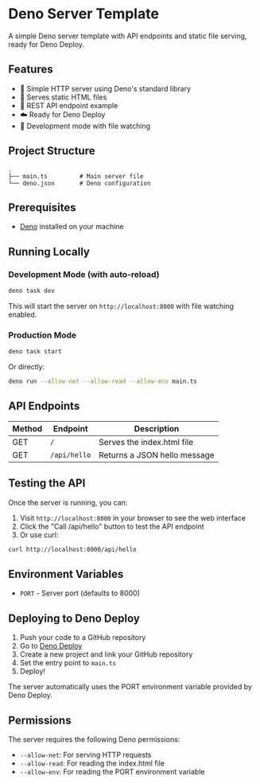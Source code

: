 # Deno Server Template

A simple Deno server template with API endpoints and static file serving, ready for Deno Deploy.

## Features

- 🚀 Simple HTTP server using Deno's standard library
- 📁 Serves static HTML files
- 🔌 REST API endpoint example
- ☁️ Ready for Deno Deploy
- 🔧 Development mode with file watching

## Project Structure

```
.
├── main.ts         # Main server file
└── deno.json       # Deno configuration
```

## Prerequisites

- [Deno](https://deno.com/) installed on your machine

## Running Locally

### Development Mode (with auto-reload)

```bash
deno task dev
```

This will start the server on `http://localhost:8000` with file watching enabled.

### Production Mode

```bash
deno task start
```

Or directly:

```bash
deno run --allow-net --allow-read --allow-env main.ts
```

## API Endpoints

| Method | Endpoint | Description |
|--------|----------|-------------|
| GET | `/` | Serves the index.html file |
| GET | `/api/hello` | Returns a JSON hello message |

## Testing the API

Once the server is running, you can:

1. Visit `http://localhost:8000` in your browser to see the web interface
2. Click the "Call /api/hello" button to test the API endpoint
3. Or use curl:

```bash
curl http://localhost:8000/api/hello
```

## Environment Variables

- `PORT` - Server port (defaults to 8000)

## Deploying to Deno Deploy

1. Push your code to a GitHub repository
2. Go to [Deno Deploy](https://deno.com/deploy)
3. Create a new project and link your GitHub repository
4. Set the entry point to `main.ts`
5. Deploy!

The server automatically uses the PORT environment variable provided by Deno Deploy.

## Permissions

The server requires the following Deno permissions:
- `--allow-net`: For serving HTTP requests
- `--allow-read`: For reading the index.html file
- `--allow-env`: For reading the PORT environment variable